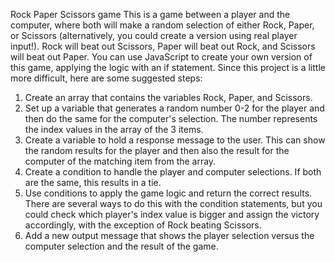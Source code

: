 Rock Paper Scissors game
This is a game between a player and the computer, where both will make a random 
selection of either Rock, Paper, or Scissors (alternatively, you could create a version 
using real player input!). Rock will beat out Scissors, Paper will beat out Rock, and 
Scissors will beat out Paper. You can use JavaScript to create your own version of 
this game, applying the logic with an if statement. Since this project is a little more 
difficult, here are some suggested steps:
1. Create an array that contains the variables Rock, Paper, and Scissors.
2. Set up a variable that generates a random number 0-2 for the player and then 
do the same for the computer's selection. The number represents the index 
values in the array of the 3 items.
3. Create a variable to hold a response message to the user. This can show the 
random results for the player and then also the result for the computer of the 
matching item from the array. 
4. Create a condition to handle the player and computer selections. If both are 
the same, this results in a tie. 
5. Use conditions to apply the game logic and return the correct results. 
There are several ways to do this with the condition statements, but you 
could check which player's index value is bigger and assign the victory 
accordingly, with the exception of Rock beating Scissors.
6. Add a new output message that shows the player selection versus the 
computer selection and the result of the game.